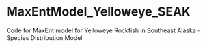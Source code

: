 # MaxEntModel_Yelloweye_SEAK
Code for MaxEnt model for Yelloweye Rockfish in Southeast Alaska - Species Distribution Model
